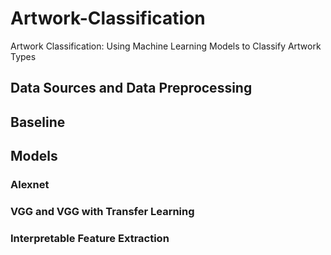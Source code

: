 # Artwork-Classification
Artwork Classification: Using Machine Learning Models to Classify Artwork Types

## Data Sources and Data Preprocessing

## Baseline

## Models

### Alexnet

### VGG and VGG with Transfer Learning

### Interpretable Feature Extraction
